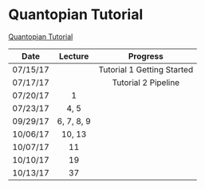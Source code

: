 Quantopian Tutorial
===

[Quantopian Tutorial](https://www.quantopian.com/tutorials)


|Date       | Lecture  |       Progress              |
|-----------|:--------:|:---------------------------:|
|07/15/17   |          | Tutorial 1 Getting Started  |
|07/17/17   |          | Tutorial 2 Pipeline         |
|07/20/17   | 1||
|07/23/17   | 4, 5||
|09/29/17   | 6, 7, 8, 9||
|10/06/17   | 10, 13 ||
|10/07/17   | 11 ||
|10/10/17   | 19 ||
|10/13/17   | 37 ||
